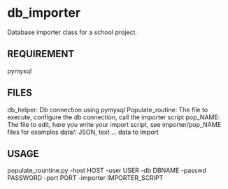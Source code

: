 # db_importer

Database importer class for a school project.

## REQUIREMENT
pymysql

## FILES
db_helper: Db connection using pymysql
Populate_routine: The file to execute, configure the db connection, call the importer script
pop_NAME: The file to edit, here you write your import script, see importer/pop_NAME files for examples
data/: JSON, text ... data to import

## USAGE
populate_rountine.py -host HOST -user USER -db DBNAME -passwd PASSWORD -port PORT -importer IMPORTER_SCRIPT
